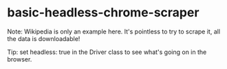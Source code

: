 # basic-headless-chrome-scraper

Note: Wikipedia is only an example here. It's pointless to try to scrape it, all the data is downloadable!

Tip: set headless: true in the Driver class to see what's going on in the browser.